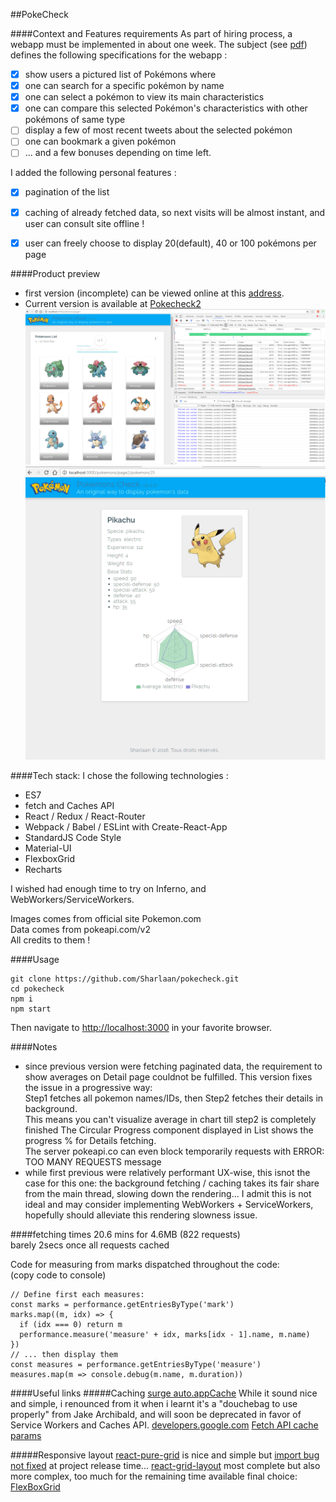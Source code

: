 ##PokeCheck

####Context and Features requirements
As part of hiring process, a webapp must be implemented in about one week.
The subject (see [pdf](https://github.com/Sharlaan/pokecheck/blob/master/Zen%20-%20Homework%20pokemon.pdf)) defines the following specifications for the webapp :
- [x] show users a pictured list of Pokémons where
- [x] one can search for a specific pokémon by name
- [x] one can select a pokémon to view its main characteristics
- [x] one can compare this selected Pokémon's characteristics with other pokémons of same type
- [ ] display a few of most recent tweets about the selected pokémon
- [ ] one can bookmark a given pokémon
- [ ] ... and a few bonuses depending on time left.

I added the following personal features :
- [x] pagination of the list
- [x] caching of already fetched data, so next visits will be almost instant, and user can consult site offline !
- [x] user can freely choose to display 20(default), 40 or 100 pokémons per page


####Product preview
- first version (incomplete) can be viewed online at this [address](http://pokecheck.surge.sh).  
- Current version is available at [Pokecheck2](https://pokecheck2.surge.sh)
![main list](https://github.com/Sharlaan/pokecheck/blob/master/PokeCheck_dev.png)
![details](https://github.com/Sharlaan/pokecheck/blob/master/PokeCheckDetails_dev.png)


####Tech stack:
I chose the following technologies :
- ES7
- fetch and Caches API
- React / Redux / React-Router
- Webpack / Babel / ESLint with Create-React-App
- StandardJS Code Style
- Material-UI
- FlexboxGrid
- Recharts

I wished had enough time to try on Inferno, and WebWorkers/ServiceWorkers.

Images comes from official site Pokemon.com  
Data comes from pokeapi.com/v2  
All credits to them !

####Usage
```
git clone https://github.com/Sharlaan/pokecheck.git
cd pokecheck
npm i
npm start
```
Then navigate to [http://localhost:3000](http://localhost:3000) in your favorite browser.

####Notes
- since previous version were fetching paginated data, the requirement to show averages on Detail page couldnot be fulfilled.
This version fixes the issue in a progressive way:  
Step1 fetches all pokemon names/IDs, then Step2 fetches their details in background.  
This means you can't visualize average in chart till step2 is completely finished
The Circular Progress component displayed in List shows the progress % for Details fetching.  
The server pokeapi.co can even block temporarily requests with ERROR: TOO MANY REQUESTS message
- while first previous were relatively performant UX-wise, this isnot the case for this one:
the background fetching / caching takes its fair share from the main thread, slowing down the rendering...
I admit this is not ideal and may consider implementing WebWorkers + ServiceWorkers, hopefully should alleviate this rendering slowness issue.


####fetching times
20.6 mins for 4.6MB (822 requests)   
barely 2secs once all requests cached

Code for measuring from marks dispatched throughout the code:  
(copy code to console)
```
// Define first each measures:
const marks = performance.getEntriesByType('mark')
marks.map((m, idx) => {
  if (idx === 0) return m
  performance.measure('measure' + idx, marks[idx - 1].name, m.name)
})
// ... then display them
const measures = performance.getEntriesByType('measure')
measures.map(m => console.debug(m.name, m.duration))
```


####Useful links
#####Caching
[surge auto.appCache](https://davidwalsh.name/dont-wait-serviceworker-adding-offline-support-oneline)
While it sound nice and simple, i renounced from it when i learnt it's a "douchebag to use properly" from Jake Archibald, and will soon be deprecated in favor of Service Workers and Caches API.
[developers.google.com](https://developers.google.com/web/fundamentals/getting-started/primers/async-functions#example_outputting_fetches_in_order)
[Fetch API cache params](https://fetch.spec.whatwg.org#concept-request-cache-mode)

#####Responsive layout
[react-pure-grid](https://github.com/musyoka-morris/react-pure-grid) is nice and simple but [import bug not fixed](https://github.com/musyoka-morris/react-pure-grid/issues/1) at project release time...
[react-grid-layout](https://github.com/STRML/react-grid-layout) most complete but also more complex, too much for the remaining time available
final choice: [FlexBoxGrid](http://flexboxgrid.com/)
